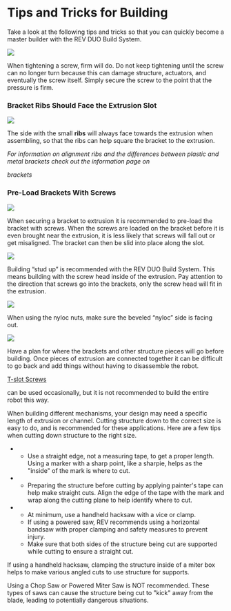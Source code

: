 # Tips and Tricks for Building

Take a look at the following tips and tricks so that you can quickly become a master builder with the REV DUO Build System.

![](https://2589213514-files.gitbook.io/\~/files/v0/b/gitbook-legacy-files/o/assets%2F-M5yw0n8IneF5-9ybLjT%2F-M7xOGIWeTqZVjDqwojl%2F-M7xSKLueM918E4dc1fi%2FDon't%20Over%20Tighten.png?alt=media\&token=b2d1bb4d-1efd-490d-97c9-89698cebd173)

When tightening a screw, firm will do. Do not keep tightening until the screw can no longer turn because this can damage structure, actuators, and eventually the screw itself. Simply secure the screw to the point that the pressure is firm.

### Bracket Ribs Should Face the Extrusion Slot <a href="#bracket-ribs-should-face-the-extrusion-slot" id="bracket-ribs-should-face-the-extrusion-slot"></a>

![](https://2589213514-files.gitbook.io/\~/files/v0/b/gitbook-legacy-files/o/assets%2F-M5yw0n8IneF5-9ybLjT%2F-M7xOGIWeTqZVjDqwojl%2F-M7xUhQkawqjI\_46pshh%2FBracket%20Ribs.png?alt=media\&token=f0e89c05-7d0a-4c80-96ed-103999023370)

The side with the small **ribs** will always face towards the extrusion when assembling, so that the ribs can help square the bracket to the extrusion.

_For information on alignment ribs and the differences between plastic and metal brackets check out the information page on_

_brackets_

### Pre-Load Brackets With Screws <a href="#pre-load-brackets-with-screws" id="pre-load-brackets-with-screws"></a>

![](https://2589213514-files.gitbook.io/\~/files/v0/b/gitbook-legacy-files/o/assets%2F-M5yw0n8IneF5-9ybLjT%2F-M7xOGIWeTqZVjDqwojl%2F-M7xTIbkxe\_MVULHj\_Gp%2FPre-Loading.png?alt=media\&token=9e123e4c-7f81-42ca-8eaf-d196e27c1756)

When securing a bracket to extrusion it is recommended to pre-load the bracket with screws. When the screws are loaded on the bracket before it is even brought near the extrusion, it is less likely that screws will fall out or get misaligned. The bracket can then be slid into place along the slot.

![](https://2589213514-files.gitbook.io/\~/files/v0/b/gitbook-legacy-files/o/assets%2F-M5yw0n8IneF5-9ybLjT%2F-M7xOGIWeTqZVjDqwojl%2F-M7xWsKMwiKs4YsfTH9S%2FStud%20Up%20Building.png?alt=media\&token=2909fa57-8783-4ad7-82fa-cd43c0068d50)

Building “stud up” is recommended with the REV DUO Build System. This means building with the screw head inside of the extrusion. Pay attention to the direction that screws go into the brackets, only the screw head will fit in the extrusion.

![](https://2589213514-files.gitbook.io/\~/files/v0/b/gitbook-legacy-files/o/assets%2F-M5yw0n8IneF5-9ybLjT%2F-M7xOGIWeTqZVjDqwojl%2F-M7xXjnIRpt51PdlMGFH%2FNut%20Direction.png?alt=media\&token=c0488f5b-543b-4a81-84af-467f7535f9c8)

When using the nyloc nuts, make sure the beveled “nyloc” side is facing out.

![](https://2589213514-files.gitbook.io/\~/files/v0/b/gitbook-x-prod.appspot.com/o/spaces%2FH9K1InCLC1ZxIkdPJt31%2Fuploads%2FkBPSDvUVXfEiq7DiQQRd%2Fplan\_ahead.png?alt=media\&token=a4bc3c1e-31bd-425e-8949-bae6e5a81ca4)

Have a plan for where the brackets and other structure pieces will go before building. Once pieces of extrusion are connected together it can be difficult to go back and add things without having to disassemble the robot.

[T-slot Screws](broken-reference)

can be used occasionally, but it is not recommended to build the entire robot this way.

When building different mechanisms, your design may need a specific length of extrusion or channel. Cutting structure down to the correct size is easy to do, and is recommended for these applications. Here are a few tips when cutting down structure to the right size.

*
  * Use a straight edge, not a measuring tape, to get a proper length. Using a marker with a sharp point, like a sharpie, helps as the "inside" of the mark is where to cut.
*
  * Preparing the structure before cutting by applying painter's tape can help make straight cuts. Align the edge of the tape with the mark and wrap along the cutting plane to help identify where to cut.
*
  * At minimum, use a handheld hacksaw with a vice or clamp.
  * If using a powered saw, REV recommends using a horizontal bandsaw with proper clamping and safety measures to prevent injury.
  * Make sure that both sides of the structure being cut are supported while cutting to ensure a straight cut.

If using a handheld hacksaw, clamping the structure inside of a miter box helps to make various angled cuts to use structure for supports.

Using a Chop Saw or Powered Miter Saw is NOT recommended. These types of saws can cause the structure being cut to "kick" away from the blade, leading to potentially dangerous situations.
